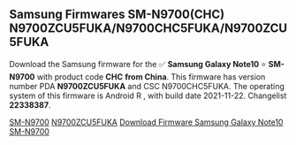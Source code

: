 <h2>Samsung Firmwares SM-N9700(CHC) N9700ZCU5FUKA/N9700CHC5FUKA/N9700ZCU5FUKA</h2>
Download the Samsung firmware for the ✅ <strong>Samsung Galaxy Note10 </strong> ⭐ <strong>SM-N9700</strong> with product code <strong>CHC</strong> <strong> from China</strong>. This firmware has version number PDA <strong>N9700ZCU5FUKA</strong> and CSC N9700CHC5FUKA. The operating system of this firmware is Android R , with build date 2021-11-22. Changelist <strong>22338387</strong>.


[SM-N9700](https://samfirm.shop/samsung/model/SM-N9700)
[N9700ZCU5FUKA](https://samfirm.shop/samsung/pda/N9700ZCU5FUKA)
[Download Firmware Samsung Galaxy Note10 SM-N9700](https://samfirm.shop/samsung/firmware/475942)
